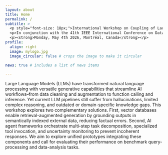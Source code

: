 ```yaml
---
layout: about
title: Home
permalink: /
subtitle: >
  <p style="font-size: 18px;">International Workshop on Coupling of Large Language Models with Vector Data Management</p>
  <p>In conjunction with the 41th IEEE International Conference on Data Engineering (ICDE 2026)</p>
  <p><strong>Monday, May 4th 2026, Montréal, Canada</strong></p>
profile:
  align: right
  image: mylogo.jpg
  image_circular: false # crops the image to make it circular

news: true # includes a list of news items

---
```


Large Language Models (LLMs) have transformed natural language processing with versatile generative capabilities that streamline AI workflows–from data cleaning and augmentation to function calling and inference. Yet current LLM pipelines still suffer from hallucinations, limited complex reasoning, and outdated or domain-specific knowledge gaps. This workshop explores two complementary solutions. First, vector databases enable retrieval-augmented generation by grounding outputs in semantically indexed external data, reducing factual errors. Second, AI agent frameworks orchestrate multi-step task decomposition, specialized tool invocation, and uncertainty monitoring to prevent incoherent responses. We aim to explore unified prototypes integrating these components and call for evaluating their performance on benchmark query-processing and data-analysis tasks.

